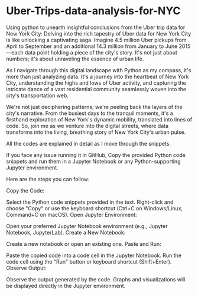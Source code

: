 # Uber-Trips-data-analysis-for-NYC
Using python to unearth insightful conclusions from the Uber trip data for New York City:
Delving into the rich tapestry of Uber data for New York City is like unlocking a captivating saga. Imagine 4.5 million Uber pickups from April to September and an additional 14.3 million from January to June 2015—each data point holding a piece of the city's story. It's not just about numbers; it's about unraveling the essence of urban life.

As I navigate through this digital landscape with Python as my compass, it's more than just analyzing data. It's a journey into the heartbeat of New York City, understanding the highs and lows of Uber activity, and capturing the intricate dance of a vast residential community seamlessly woven into the city's transportation web.

We're not just deciphering patterns; we're peeling back the layers of the city's narrative. From the busiest days to the tranquil moments, it's a firsthand exploration of New York's dynamic mobility, translated into lines of code. So, join me as we venture into the digital streets, where data transforms into the living, breathing story of New York City's urban pulse.

All the codes are explained in detail as I move through the snippets.

If you face any issue running it in GitHub,
Copy the provided Python code snippets and run them in a Jupyter Notebook or any Python-supporting Jupyter environment.

Here are the steps you can follow:

Copy the Code:

Select the Python code snippets provided in the text.
Right-click and choose "Copy" or use the keyboard shortcut (Ctrl+C on Windows/Linux, Command+C on macOS).
Open Jupyter Environment:

Open your preferred Jupyter Notebook environment (e.g., Jupyter Notebook, JupyterLab).
Create a New Notebook:

Create a new notebook or open an existing one.
Paste and Run:

Paste the copied code into a code cell in the Jupyter Notebook.
Run the code cell using the "Run" button or keyboard shortcut (Shift+Enter).
Observe Output:

Observe the output generated by the code. Graphs and visualizations will be displayed directly in the Jupyter environment.
